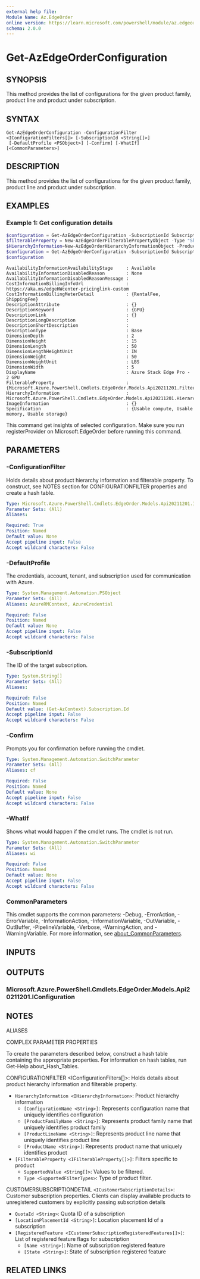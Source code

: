 ```yaml
---
external help file:
Module Name: Az.EdgeOrder
online version: https://learn.microsoft.com/powershell/module/az.edgeorder/get-azedgeorderconfiguration
schema: 2.0.0
---
```


# Get-AzEdgeOrderConfiguration

## SYNOPSIS
This method provides the list of configurations for the given product family, product line and product under subscription.

## SYNTAX

```
Get-AzEdgeOrderConfiguration -ConfigurationFilter <IConfigurationFilters[]> [-SubscriptionId <String[]>]
 [-DefaultProfile <PSObject>] [-Confirm] [-WhatIf] [<CommonParameters>]
```

## DESCRIPTION
This method provides the list of configurations for the given product family, product line and product under subscription.

## EXAMPLES

### Example 1: Get configuration details
```powershell
$configuration = Get-AzEdgeOrderConfiguration -SubscriptionId SubscriptionId -ConfigurationFilter @(@{"HierarchyInformation"=$HierarchyInformation; "FilterableProperty"= @($filterableProperty)})
$filterableProperty = New-AzEdgeOrderFilterablePropertyObject -Type "ShipToCountries" -SupportedValue @("US")
$HierarchyInformation=New-AzEdgeOrderHierarchyInformationObject -ProductFamilyName "azurestackedge" -ProductLineName "azurestackedge" -ProductName "azurestackedgegpu" -ConfigurationName "EdgeP_High"
$configuration = Get-AzEdgeOrderConfiguration -SubscriptionId SubscriptionId -ConfigurationFilter @(@{"HierarchyInformation"=$HierarchyInformation; "FilterableProperty"= @($filterableProperty)})
$configuration
```

```output
AvailabilityInformationAvailabilityStage     : Available
AvailabilityInformationDisabledReason        : None
AvailabilityInformationDisabledReasonMessage :
CostInformationBillingInfoUrl                : https://aka.ms/edgeHWcenter-pricinglink-custom
CostInformationBillingMeterDetail            : {RentalFee, ShippingFee}
DescriptionAttribute                         : {}
DescriptionKeyword                           : {GPU}
DescriptionLink                              : {}
DescriptionLongDescription                   :
DescriptionShortDescription                  :
DescriptionType                              : Base
DimensionDepth                               : 2
DimensionHeight                              : 15
DimensionLength                              : 50
DimensionLengthHeightUnit                    : IN
DimensionWeight                              : 50
DimensionWeightUnit                          : LBS
DimensionWidth                               : 5
DisplayName                                  : Azure Stack Edge Pro - 2 GPU
FilterableProperty                           : {Microsoft.Azure.PowerShell.Cmdlets.EdgeOrder.Models.Api20211201.FilterableProperty}
HierarchyInformation                         : Microsoft.Azure.PowerShell.Cmdlets.EdgeOrder.Models.Api20211201.HierarchyInformation
ImageInformation                             : {}
Specification                                : {Usable compute, Usable memory, Usable storage}
```

This command get insights of selected configuration.
Make sure you run registerProvider on Microsoft.EdgeOrder before running this command.

## PARAMETERS

### -ConfigurationFilter
Holds details about product hierarchy information and filterable property.
To construct, see NOTES section for CONFIGURATIONFILTER properties and create a hash table.

```yaml
Type: Microsoft.Azure.PowerShell.Cmdlets.EdgeOrder.Models.Api20211201.IConfigurationFilters[]
Parameter Sets: (All)
Aliases:

Required: True
Position: Named
Default value: None
Accept pipeline input: False
Accept wildcard characters: False
```

### -DefaultProfile
The credentials, account, tenant, and subscription used for communication with Azure.

```yaml
Type: System.Management.Automation.PSObject
Parameter Sets: (All)
Aliases: AzureRMContext, AzureCredential

Required: False
Position: Named
Default value: None
Accept pipeline input: False
Accept wildcard characters: False
```

### -SubscriptionId
The ID of the target subscription.

```yaml
Type: System.String[]
Parameter Sets: (All)
Aliases:

Required: False
Position: Named
Default value: (Get-AzContext).Subscription.Id
Accept pipeline input: False
Accept wildcard characters: False
```

### -Confirm
Prompts you for confirmation before running the cmdlet.

```yaml
Type: System.Management.Automation.SwitchParameter
Parameter Sets: (All)
Aliases: cf

Required: False
Position: Named
Default value: None
Accept pipeline input: False
Accept wildcard characters: False
```

### -WhatIf
Shows what would happen if the cmdlet runs.
The cmdlet is not run.

```yaml
Type: System.Management.Automation.SwitchParameter
Parameter Sets: (All)
Aliases: wi

Required: False
Position: Named
Default value: None
Accept pipeline input: False
Accept wildcard characters: False
```

### CommonParameters
This cmdlet supports the common parameters: -Debug, -ErrorAction, -ErrorVariable, -InformationAction, -InformationVariable, -OutVariable, -OutBuffer, -PipelineVariable, -Verbose, -WarningAction, and -WarningVariable. For more information, see [about_CommonParameters](http://go.microsoft.com/fwlink/?LinkID=113216).

## INPUTS

## OUTPUTS

### Microsoft.Azure.PowerShell.Cmdlets.EdgeOrder.Models.Api20211201.IConfiguration

## NOTES

ALIASES

COMPLEX PARAMETER PROPERTIES

To create the parameters described below, construct a hash table containing the appropriate properties. For information on hash tables, run Get-Help about_Hash_Tables.


CONFIGURATIONFILTER <IConfigurationFilters[]>: Holds details about product hierarchy information and filterable property.
  - `HierarchyInformation <IHierarchyInformation>`: Product hierarchy information
    - `[ConfigurationName <String>]`: Represents configuration name that uniquely identifies configuration
    - `[ProductFamilyName <String>]`: Represents product family name that uniquely identifies product family
    - `[ProductLineName <String>]`: Represents product line name that uniquely identifies product line
    - `[ProductName <String>]`: Represents product name that uniquely identifies product
  - `[FilterableProperty <IFilterableProperty[]>]`: Filters specific to product
    - `SupportedValue <String[]>`: Values to be filtered.
    - `Type <SupportedFilterTypes>`: Type of product filter.

CUSTOMERSUBSCRIPTIONDETAIL `<ICustomerSubscriptionDetails>`: Customer subscription properties. Clients can display available products to unregistered customers by explicitly passing subscription details
  - `QuotaId <String>`: Quota ID of a subscription
  - `[LocationPlacementId <String>]`: Location placement Id of a subscription
  - `[RegisteredFeature <ICustomerSubscriptionRegisteredFeatures[]>]`: List of registered feature flags for subscription
    - `[Name <String>]`: Name of subscription registered feature
    - `[State <String>]`: State of subscription registered feature

## RELATED LINKS

